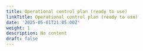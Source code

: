 ```yaml
---
title: Operational control plan (ready to use)
linkTitle: Operational control plan (ready to use)
date: '2025-05-01T21:05:00Z'
weight: 1
description: No content
draft: false
---
```



